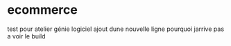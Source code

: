 # ecommerce
test pour atelier génie logiciel
ajout dune nouvelle ligne
pourquoi jarrive pas a voir le build
